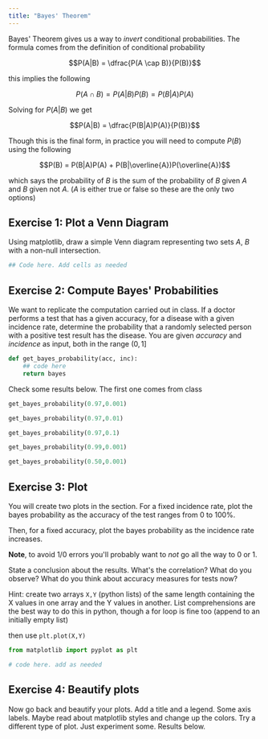 ```yaml
---
title: "Bayes' Theorem"
---
```



Bayes' Theorem gives us a way to *invert* conditional probabilities. The formula comes from the definition of conditional probability

$$P(A|B) = \dfrac{P(A \cap B)}{P(B)}$$

this implies the following

$$P(A \cap B) = P(A|B)P(B) = P(B|A)P(A)$$

Solving for $P(A|B)$ we get

$$P(A|B) = \dfrac{P(B|A)P(A)}{P(B)}$$

Though this is the final form, in practice you will need to compute $P(B)$ using the following

$$P(B) = P(B|A)P(A) + P(B|\overline{A})P(\overline{A})$$

which says the probability of $B$ is the sum of the probability of $B$ given $A$ and $B$ given not $A$. ($A$ is either true or false so these are the only two options)

## Exercise 1: Plot a Venn Diagram

Using matplotlib, draw a simple Venn diagram representing two sets $A$, $B$ with a non-null intersection.


```python
## Code here. Add cells as needed
```

## Exercise 2: Compute Bayes' Probabilities

We want to replicate the computation carried out in class. If a doctor performs a test that has a given accuracy, for a disease with a given incidence rate, determine the probability that a randomly selected person with a positive test result has the disease. You are given *accuracy* and *incidence* as input, both in the range $(0,1]$


```python
def get_bayes_probability(acc, inc):
    ## code here
    return bayes
```

Check some results below. The first one comes from class


```python
get_bayes_probability(0.97,0.001)
```


```python
get_bayes_probability(0.97,0.01)
```


```python
get_bayes_probability(0.97,0.1)
```


```python
get_bayes_probability(0.99,0.001)
```


```python
get_bayes_probability(0.50,0.001)
```

## Exercise 3: Plot

You will create two plots in the section. For a fixed incidence rate, plot the bayes probability as the accuracy of the test ranges from 0 to 100%.

Then, for a fixed accuracy, plot the bayes probability as the incidence rate increases.

**Note**, to avoid 1/0 errors you'll probably want to *not* go all the way to 0 or 1.

State a conclusion about the results. What's the correlation? What do you observe? What do you think about accuracy measures for tests now?

Hint: create two arrays `X,Y` (python lists) of the same length containing the X values in one array and the Y values in another. List comprehensions are the best way to do this in python, though a for loop is fine too (append to an initially empty list)

then use `plt.plot(X,Y)`


```python
from matplotlib import pyplot as plt
```


```python
# code here. add as needed
```

## Exercise 4: Beautify plots

Now go back and beautify your plots. Add a title and a legend. Some axis labels. Maybe read about matplotlib styles and change up the colors. Try a different type of  plot. Just experiment some. Results below.


```python

```
